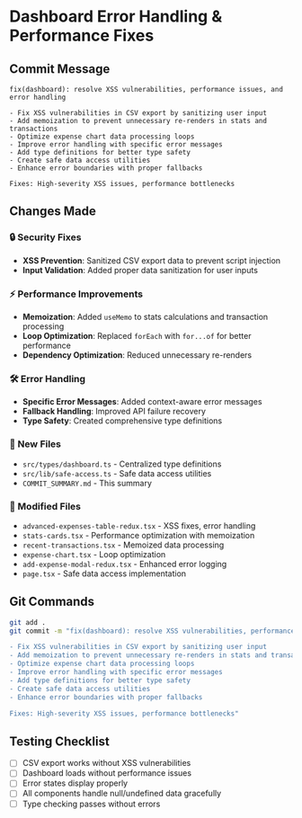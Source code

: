 # Dashboard Error Handling & Performance Fixes

## Commit Message

```
fix(dashboard): resolve XSS vulnerabilities, performance issues, and error handling

- Fix XSS vulnerabilities in CSV export by sanitizing user input
- Add memoization to prevent unnecessary re-renders in stats and transactions
- Optimize expense chart data processing loops
- Improve error handling with specific error messages
- Add type definitions for better type safety
- Create safe data access utilities
- Enhance error boundaries with proper fallbacks

Fixes: High-severity XSS issues, performance bottlenecks
```

## Changes Made

### 🔒 Security Fixes

- **XSS Prevention**: Sanitized CSV export data to prevent script injection
- **Input Validation**: Added proper data sanitization for user inputs

### ⚡ Performance Improvements

- **Memoization**: Added `useMemo` to stats calculations and transaction processing
- **Loop Optimization**: Replaced `forEach` with `for...of` for better performance
- **Dependency Optimization**: Reduced unnecessary re-renders

### 🛠️ Error Handling

- **Specific Error Messages**: Added context-aware error messages
- **Fallback Handling**: Improved API failure recovery
- **Type Safety**: Created comprehensive type definitions

### 📁 New Files

- `src/types/dashboard.ts` - Centralized type definitions
- `src/lib/safe-access.ts` - Safe data access utilities
- `COMMIT_SUMMARY.md` - This summary

### 🔧 Modified Files

- `advanced-expenses-table-redux.tsx` - XSS fixes, error handling
- `stats-cards.tsx` - Performance optimization with memoization
- `recent-transactions.tsx` - Memoized data processing
- `expense-chart.tsx` - Loop optimization
- `add-expense-modal-redux.tsx` - Enhanced error logging
- `page.tsx` - Safe data access implementation

## Git Commands

```bash
git add .
git commit -m "fix(dashboard): resolve XSS vulnerabilities, performance issues, and error handling

- Fix XSS vulnerabilities in CSV export by sanitizing user input
- Add memoization to prevent unnecessary re-renders in stats and transactions
- Optimize expense chart data processing loops
- Improve error handling with specific error messages
- Add type definitions for better type safety
- Create safe data access utilities
- Enhance error boundaries with proper fallbacks

Fixes: High-severity XSS issues, performance bottlenecks"
```

## Testing Checklist

- [ ] CSV export works without XSS vulnerabilities
- [ ] Dashboard loads without performance issues
- [ ] Error states display properly
- [ ] All components handle null/undefined data gracefully
- [ ] Type checking passes without errors
